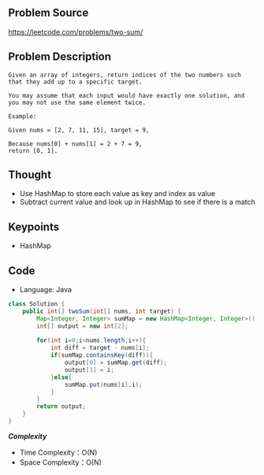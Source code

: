 ## Problem Source
https://leetcode.com/problems/two-sum/ 

## Problem Description
```
Given an array of integers, return indices of the two numbers such that they add up to a specific target.

You may assume that each input would have exactly one solution, and you may not use the same element twice.

Example:

Given nums = [2, 7, 11, 15], target = 9,

Because nums[0] + nums[1] = 2 + 7 = 9, 
return [0, 1].
```

## Thought 
- Use HashMap to store each value as key and index as value
- Subtract current value and look up in HashMap to see if there is a match

## Keypoints
- HashMap


## Code
* Language: Java

```Java
class Solution {
    public int[] twoSum(int[] nums, int target) {
        Map<Integer, Integer> sumMap = new HashMap<Integer, Integer>();
        int[] output = new int[2];
        
        for(int i=0;i<nums.length;i++){
            int diff = target - nums[i];
            if(sumMap.containsKey(diff)){
                output[0] = sumMap.get(diff);
                output[1] = i;
            }else{
                sumMap.put(nums[i],i);
            }
        }
        return output;
    }
}
```

***Complexity***

- Time Complexity：O(N)
- Space Complexity：O(N)
